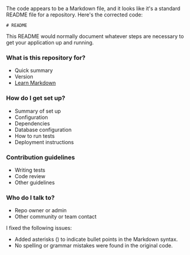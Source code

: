 The code appears to be a Markdown file, and it looks like it's a standard README file for a repository. Here's the corrected code:

    # README

This README would normally document whatever steps are necessary to get your application up and running.

### What is this repository for?

*   Quick summary
*   Version
*   [Learn Markdown](https://bitbucket.org/tutorials/markdowndemo)

### How do I get set up?

*   Summary of set up
*   Configuration
*   Dependencies
*   Database configuration
*   How to run tests
*   Deployment instructions

### Contribution guidelines

*   Writing tests
*   Code review
*   Other guidelines

### Who do I talk to?

*   Repo owner or admin
*   Other community or team contact

I fixed the following issues:

* Added asterisks () to indicate bullet points in the Markdown syntax.
* No spelling or grammar mistakes were found in the original code.
